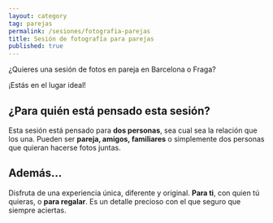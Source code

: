 ```yaml
---
layout: category
tag: parejas
permalink: /sesiones/fotografia-parejas
title: Sesión de fotografía para parejas
published: true
---
```

¿Quieres una sesión de fotos en pareja en Barcelona o Fraga?

¡Estás en el lugar ideal!

## ¿Para quién está pensado esta sesión?
Esta sesión está pensado para **dos personas**, sea cual sea la relación que los una. Pueden ser **pareja, amigos, familiares** o simplemente dos personas que quieran hacerse fotos juntas.


## Además...
Disfruta de una experiencia única, diferente y original. **Para ti**, con quien tú quieras, o **para regalar**. Es un detalle precioso con el que seguro que siempre aciertas.
